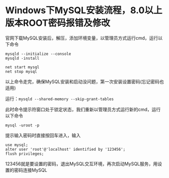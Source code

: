 # Windows下MySQL安装流程，8.0以上版本ROOT密码报错及修改

官网下载MySQL安装后，解压，添加环境变量，以管理员方式运行cmd，运行以下命令

```shell
mysqld --initialize --console
mysqld -install

net start mysql
net stop mysql
```

以上命令走完，确保MySQL安装和启动没问题，第一次安装设置密码\(忘记密码也适用\)

运行：`mysqld --shared-memory --skip-grant-tables`

此时命令提示符窗口处于锁定状态，我们重新以管理员方式运行新的cmd，运行以下命令

```shell
mysql -uroot -p
```

提示输入密码时直接按回车进入，输入

```shell
use mysql;
alter user 'root'@'localhost' identified by '123456';
flush privileges;
```

123456就是要设置的密码，退出MySQL交互环境，再次启动MySQL服务，用设置的密码连接MySQL
